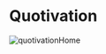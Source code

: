 # Quotivation

![quotivationHome](https://user-images.githubusercontent.com/97992904/189569592-895e36b8-0254-4162-9364-19b17cc6e49a.gif)

